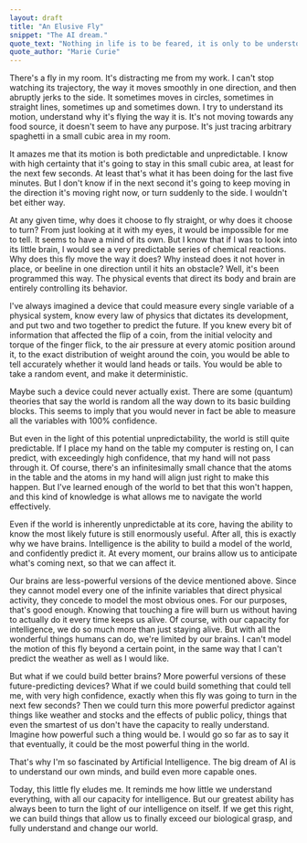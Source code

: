 ```yaml
---
layout: draft
title: "An Elusive Fly"
snippet: "The AI dream."
quote_text: "Nothing in life is to be feared, it is only to be understood. Now is the time to understand more, so that we may fear less."
quote_author: "Marie Curie"
---
```


There's a fly in my room. It's distracting me from my work. I can't stop watching its trajectory, the way it moves smoothly in one direction, and then abruptly jerks to the side. It sometimes moves in circles, sometimes in straight lines, sometimes up and sometimes down. I try to understand its motion, understand why it's flying the way it is. It's not moving towards any food source, it doesn't seem to have any purpose. It's just tracing arbitrary spaghetti in a small cubic area in my room.

It amazes me that its motion is both predictable and unpredictable. I know with high certainty that it's going to stay in this small cubic area, at least for the next few seconds. At least that's what it has been doing for the last five minutes. But I don't know if in the next second it's going to keep moving in the direction it's moving right now, or turn suddenly to the side. I wouldn't bet either way.

At any given time, why does it choose to fly straight, or why does it choose to turn? From just looking at it with my eyes, it would be impossible for me to tell. It seems to have a mind of its own. But I know that if I was to look into its little brain, I would see a very predictable series of chemical reactions. Why does this fly move the way it does? Why instead does it not hover in place, or beeline in one direction until it hits an obstacle? Well, it's been programmed this way. The physical events that direct its body and brain are entirely controlling its behavior.

I've always imagined a device that could measure every single variable of a physical system, know every law of physics that dictates its development, and put two and two together to predict the future. If you knew every bit of information that affected the flip of a coin, from the initial velocity and torque of the finger flick, to the air pressure at every atomic position around it, to the exact distribution of weight around the coin, you would be able to tell accurately whether it would land heads or tails. You would be able to take a random event, and make it deterministic.

Maybe such a device could never actually exist. There are some (quantum) theories that say the world is random all the way down to its basic building blocks. This seems to imply that you would never in fact be able to measure all the variables with 100% confidence.

But even in the light of this potential unpredictability, the world is still quite predictable. If I place my hand on the table my computer is resting on, I can predict, with exceedingly high confidence, that my hand will not pass through it. Of course, there's an infinitesimally small chance that the atoms in the table and the atoms in my hand will align just right to make this happen. But I've learned enough of the world to bet that this won't happen, and this kind of knowledge is what allows me to navigate the world effectively.

Even if the world is inherently unpredictable at its core, having the ability to know the most likely future is still enormously useful. After all, this is exactly why we have brains. Intelligence is the ability to build a model of the world, and confidently predict it. At every moment, our brains allow us to anticipate what's coming next, so that we can affect it.

Our brains are less-powerful versions of the device mentioned above. Since they cannot model every one of the infinite variables that direct physical activity, they concede to model the most obvious ones. For our purposes, that's good enough. Knowing that touching a fire will burn us without having to actually do it every time keeps us alive. Of course, with our capacity for intelligence, we do so much more than just staying alive. But with all the wonderful things humans can do, we're limited by our brains. I can't model the motion of this fly beyond a certain point, in the same way that I can't predict the weather as well as I would like.

But what if we could build better brains? More powerful versions of these future-predicting devices? What if we could build something that could tell me, with very high confidence, exactly when this fly was going to turn in the next few seconds? Then we could turn this more powerful predictor against things like weather and stocks and the effects of public policy, things that even the smartest of us don't have the capacity to really understand. Imagine how powerful such a thing would be. I would go so far as to say it that eventually, it could be the most powerful thing in the world.

That's why I'm so fascinated by Artificial Intelligence. The big dream of AI is to understand our own minds, and build even more capable ones.

Today, this little fly eludes me. It reminds me how little we understand everything, with all our capacity for intelligence. But our greatest ability has always been to turn the light of our intelligence on itself. If we get this right, we can build things that allow us to finally exceed our biological grasp, and fully understand and change our world.